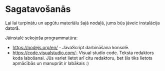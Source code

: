 # Sagatavošanās

Lai lai turpinātu un apgūtu materiālu šajā nodaļā, jums būs jāveic instalācija datorā.

Jāinstalē sekojoša programmatūra:

* https://nodejs.org/en/ - JavaScript darbināšana konsolē.
* https://code.visualstudio.com/- Visual studio code. Teksta redaktors koda labošanai.
  Jūs variet lietot arī citu redaktoru, bet šis tiks lietots apmācībās un manuprāt ir labākais :)

